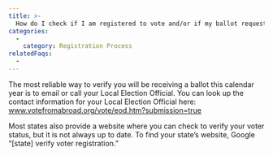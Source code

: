 ```yaml
---
title: >-
  How do I check if I am registered to vote and/or if my ballot request was received? How do I check that I will receive a ballot?
categories:
  - 
    category: Registration Process
relatedFaqs:
  -
---
```

The most reliable way to verify you will be receiving a ballot this calendar year is to email or call your Local Election Official. You can look up the contact information for your Local Election Official here: www.votefromabroad.org/vote/eod.htm?submission=true

Most states also provide a website where you can check to verify your voter status, but it is not always up to date. To find your state’s website, Google “[state] verify voter registration.”